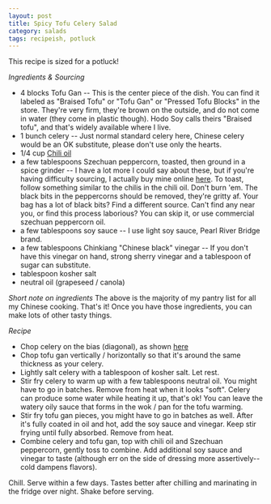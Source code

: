 ```yaml
---
layout: post
title: Spicy Tofu Celery Salad
category: salads
tags: recipeish, potluck
---
```

This recipe is sized for a potluck!

*Ingredients & Sourcing*
- 4 blocks Tofu Gan -- This is the center piece of the dish. You can find it labeled as "Braised Tofu" or "Tofu Gan" or "Pressed Tofu Blocks" in the store. They're very firm, they're brown on the outside, and do not come in water (they come in plastic though). Hodo Soy calls theirs "Braised tofu", and that's widely available where I live. 
- 1 bunch celery -- Just normal standard celery here, Chinese celery would be an OK substitute, please don't use only the hearts.
- 1/4 cup [Chili oil](https://mookerzhou.github.io/cooking_journal/necessities/2018/03/18/chile-oil.html)
- a few tablespoons Szechuan peppercorn, toasted, then ground in a spice grinder -- I have a lot more I could say about these, but if you're having difficulty sourcing, I actually buy mine online [here](https://www.amazon.com/gp/product/B00ITPVV1U/ref=ppx_yo_dt_b_search_asin_title?ie=UTF8&th=1). To toast, follow something similar to the chilis in the chili oil. Don't burn 'em. The black bits in the peppercorns should be removed, they're gritty af.  Your bag has a lot of black bits? Find a different source. Can't find any near you, or find this process laborious? You can skip it, or use commercial szechuan peppercorn oil.
- a few tablespoons soy sauce -- I use light soy sauce, Pearl River Bridge brand. 
- a few tablespoons Chinkiang "Chinese black" vinegar  -- If you don't have this vinegar on hand, strong sherry vinegar and a tablespoon of sugar can substitute. 
- tablespoon kosher salt
- neutral oil (grapeseed / canola)

*Short note on ingredients*
The above is the majority of my pantry list for all my Chinese cooking. That's it! Once you have those ingredients, you can make lots of other tasty things. 

*Recipe*
- Chop celery on the bias (diagonal), as shown [here](https://www.myfearlesskitchen.com/how-to-chop-celery/)
- Chop tofu gan vertically / horizontally so that it's around the same thickness as your celery.
- Lightly salt celery with a tablespoon of kosher salt. Let rest. 
- Stir fry celery to warm up with a few tablespoons neutral oil. You might have to go in batches. Remove from heat when it looks "soft". Celery can produce some water while heating it up, that's ok! You can leave the watery oily sauce that forms in the wok / pan for the tofu warming.
- Stir fry tofu gan pieces, you might have to go in batches as well. After it's fully coated in oil and hot, add the soy sauce and vinegar. Keep stir frying until fully absorbed. Remove from heat. 
- Combine celery and tofu gan, top with chili oil and Szechuan peppercorn, gently toss to combine. Add additional soy sauce and vinegar to taste (although err on the side of dressing more assertively--cold dampens flavors).

Chill. Serve within a few days. Tastes better after chilling and marinating in the fridge over night. Shake before serving.
